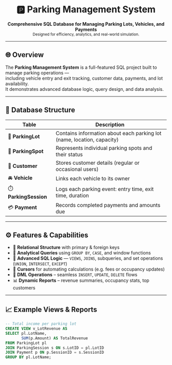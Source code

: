 <h1 align="center">🅿️ Parking Management System</h1>

<p align="center">
  <b>Comprehensive SQL Database for Managing Parking Lots, Vehicles, and Payments</b><br>
  <sub>Designed for efficiency, analytics, and real-world simulation.</sub>
</p>

---

## 🌐 Overview

The **Parking Management System** is a full-featured SQL project built to manage parking operations —  
including vehicle entry and exit tracking, customer data, payments, and lot availability.  
It demonstrates advanced database logic, query design, and data analysis.

---

## 🧩 Database Structure

| Table | Description |
|--------|-------------|
| 🏢 **ParkingLot** | Contains information about each parking lot (name, location, capacity) |
| 🚗 **ParkingSpot** | Represents individual parking spots and their status |
| 👤 **Customer** | Stores customer details (regular or occasional users) |
| 🚘 **Vehicle** | Links each vehicle to its owner |
| ⏱️ **ParkingSession** | Logs each parking event: entry time, exit time, duration |
| 💳 **Payment** | Records completed payments and amounts due |

---

## ⚙️ Features & Capabilities

- 🔗 **Relational Structure** with primary & foreign keys  
- 🧮 **Analytical Queries** using `GROUP BY`, `CASE`, and window functions  
- 🧠 **Advanced SQL Logic** — `VIEWS`, `JOINS`, subqueries, and set operations (`UNION`, `INTERSECT`, `EXCEPT`)  
- 🔁 **Cursors** for automating calculations (e.g. fees or occupancy updates)  
- 💾 **DML Operations** – seamless `INSERT`, `UPDATE`, `DELETE` flows  
- 📊 **Dynamic Reports** – revenue summaries, occupancy stats, top customers  

---

## 📈 Example Views & Reports

```sql
-- Total income per parking lot
CREATE VIEW v_LotRevenue AS
SELECT pl.LotName,
       SUM(p.Amount) AS TotalRevenue
FROM ParkingLot pl
JOIN ParkingSession s ON s.LotID = pl.LotID
JOIN Payment p ON p.SessionID = s.SessionID
GROUP BY pl.LotName;
